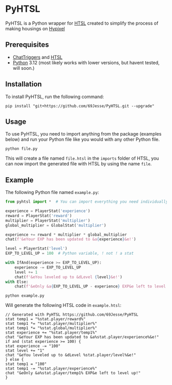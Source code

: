 # PyHTSL
PyHTSL is a Python wrapper for [HTSL](https://github.com/BusterBrown1218/HTSL) created to simplify the process of making housings on [Hypixel](https://hypixel.net/)

## Prerequisites
- [ChatTriggers](https://www.chattriggers.com/) and [HTSL](https://github.com/BusterBrown1218/HTSL)
- [Python](https://www.python.org/) 3.12 (most likely works with lower versions, but havent tested, will soon.)

## Installation
To install PyHTSL, run the following command:
```
pip install "git+https://github.com/69Jesse/PyHTSL.git --upgrade"
```

## Usage
To use PyHTSL, you need to import anything from the package (examples below) and run your Python file like you would with any other Python file.
```
python file.py
```
This will create a file named `file.htsl` in the `imports` folder of HTSL, you can now import the generated file with HTSL by using the name `file`.

## Example
The following Python file named `example.py`:
```python
from pyhtsl import *  # You can import everything you need individually if you want

experience = PlayerStat('experience')
reward = PlayerStat('reward')
multiplier = PlayerStat('multiplier')
global_multiplier = GlobalStat('multiplier')

experience += reward * multiplier * global_multiplier
chat(f'&eYour EXP has been updated to &a{experience}&e!')

level = PlayerStat('level')
EXP_TO_LEVEL_UP = 100  # Python variable, ! not ! a stat

with IfAnd(experience >= EXP_TO_LEVEL_UP):
    experience -= EXP_TO_LEVEL_UP
    level += 1
    chat(f'&eYou leveled up to &dLevel {level}&e!')
with Else:
    chat(f'&eOnly &a{EXP_TO_LEVEL_UP - experience} EXP&e left to level up!')
```
```
python example.py
```
Will generate the following HTSL code in `example.htsl`:
```
// Generated with PyHTSL https://github.com/69Jesse/PyHTSL
stat temp1 = "%stat.player/reward%"
stat temp1 *= "%stat.player/multiplier%"
stat temp1 *= "%stat.global/multiplier%"
stat experience += "%stat.player/temp1%"
chat "&eYour EXP has been updated to &a%stat.player/experience%&e!"
if and (stat experience >= 100) {
stat experience -= "100"
stat level += "1"
chat "&eYou leveled up to &dLevel %stat.player/level%&e!"
} else {
stat temp1 = "100"
stat temp1 -= "%stat.player/experience%"
chat "&eOnly &a%stat.player/temp1% EXP&e left to level up!"
}
```
